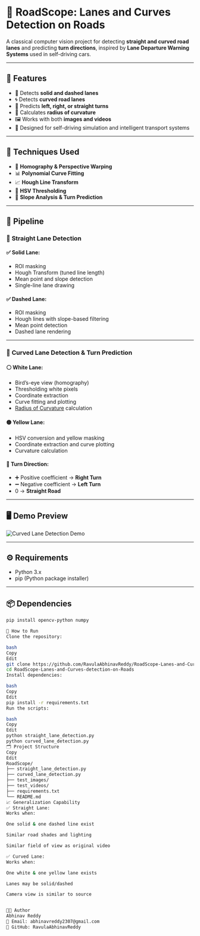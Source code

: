 

# 🚗 RoadScope: Lanes and Curves Detection on Roads

A classical computer vision project for detecting **straight and curved road lanes** and predicting **turn directions**, inspired by **Lane Departure Warning Systems** used in self-driving cars.

---

## 📌 Features

- 🎯 Detects **solid and dashed lanes**
- 🌀 Detects **curved road lanes**
- 🧠 Predicts **left, right, or straight turns**
- 📐 Calculates **radius of curvature**
- 🖼️ Works with both **images and videos**
- 🚗 Designed for self-driving simulation and intelligent transport systems

---

## 🧠 Techniques Used

- 📏 **Homography & Perspective Warping**
- 📊 **Polynomial Curve Fitting**
- 📈 **Hough Line Transform**
- 🎯 **HSV Thresholding**
- 🧮 **Slope Analysis & Turn Prediction**

---

## 🧪 Pipeline

### 🔹 **Straight Lane Detection**

#### ✅ Solid Lane:
- ROI masking
- Hough Transform (tuned line length)
- Mean point and slope detection
- Single-line lane drawing

#### ✅ Dashed Lane:
- ROI masking
- Hough lines with slope-based filtering
- Mean point detection
- Dashed lane rendering

---

### 🔸 **Curved Lane Detection & Turn Prediction**

#### ⚪ White Lane:
- Bird’s-eye view (homography)
- Thresholding white pixels
- Coordinate extraction
- Curve fitting and plotting
- [Radius of Curvature](https://www.cuemath.com/radius-of-curvature-formula/) calculation

#### 🟡 Yellow Lane:
- HSV conversion and yellow masking
- Coordinate extraction and curve plotting
- Curvature calculation

#### 🔁 Turn Direction:
- ➕ Positive coefficient → **Right Turn**
- ➖ Negative coefficient → **Left Turn**
- 0 → **Straight Road**

---

## 🖥️ Demo Preview

![Curved Lane Detection Demo](https://github.com/abhijitmahalle/lane_detection/blob/master/gif/curved_lane_detection.gif)

---

## ⚙️ Requirements

- Python 3.x
- pip (Python package installer)

---

## 📦 Dependencies

```bash
pip install opencv-python numpy

🚀 How to Run
Clone the repository:

bash
Copy
Edit
git clone https://github.com/RavulaAbhinavReddy/RoadScope-Lanes-and-Curves-detection-on-Roads.git
cd RoadScope-Lanes-and-Curves-detection-on-Roads
Install dependencies:

bash
Copy
Edit
pip install -r requirements.txt
Run the scripts:

bash
Copy
Edit
python straight_lane_detection.py
python curved_lane_detection.py
🗂️ Project Structure
Copy
Edit
RoadScope/
├── straight_lane_detection.py
├── curved_lane_detection.py
├── test_images/
├── test_videos/
├── requirements.txt
└── README.md
📈 Generalization Capability
✅ Straight Lane:
Works when:

One solid & one dashed line exist

Similar road shades and lighting

Similar field of view as original video

✅ Curved Lane:
Works when:

One white & one yellow lane exists

Lanes may be solid/dashed

Camera view is similar to source


👨‍💻 Author
Abhinav Reddy
📧 Email: abhinavreddy2307@gmail.com
🔗 GitHub: RavulaAbhinavReddy

